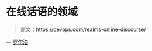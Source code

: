 # 在线话语的领域

> 原文：<https://devops.com/realms-online-discourse/>

— [罗尔泊](https://devops.com/author/breselman/)